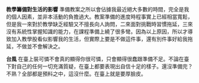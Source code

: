 **教學籌備對生活的影響**
準備教案之所以會佔據我最近絕大多數的時間，完全是我的個人因素，並非本活動的負擔過大。教案準備的進度時程事實上已經相當寬鬆，但是我一來對於教學缺乏經驗又不擅長向人詢問，二來面對挑戰時習慣拖延，三來沒有系統性掌握知識的能力，在課程準備上繞了很多彎。因為以上原因，所以才導致加入教學股看似影響我的生活，但實際上要是不做這件事，還有別件事好給我拖延，不做並不會解決之。

**台風**
在臺上裝可憐不會真的顯得你很可憐，只會顯得很蠢跟準備不足。不論在臺下對自己的任何一切充滿質疑，在臺上都要表現出自信十足的樣子。還沒準備完？不熟？全部都是預料之中，這沒什麼。在臺上就是要厚臉皮。